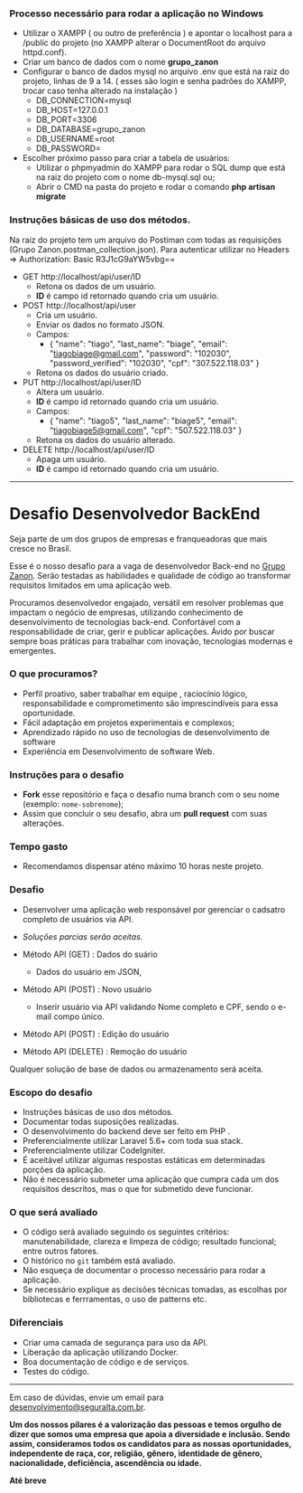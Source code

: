 ### Processo necessário para rodar a aplicação no Windows
- Utilizar o XAMPP ( ou outro de preferência ) e apontar o localhost para a /public do projeto (no XAMPP alterar o DocumentRoot do arquivo httpd.conf).
- Criar um banco de dados com o nome **grupo_zanon**
- Configurar o banco de dados mysql no arquivo .env que está na raiz do projeto, linhas de 9 a 14. ( esses são login e senha padrões do XAMPP, trocar caso tenha alterado na instalação )
	- DB_CONNECTION=mysql
	- DB_HOST=127.0.0.1 
	- DB_PORT=3306
	- DB_DATABASE=grupo_zanon
	- DB_USERNAME=root
	- DB_PASSWORD=
- Escolher próximo passo para criar a tabela de usuários:
	- Utilizar o phpmyadmin do XAMPP para rodar o SQL dump que está na raiz do projeto com o nome db-mysql.sql ou;
	- Abrir o CMD na pasta do projeto e rodar o comando **php artisan migrate**

### Instruções básicas de uso dos métodos.
Na raiz do projeto tem um arquivo do Postiman com todas as requisições (Grupo Zanon.postman_collection.json).
Para autenticar utilizar no Headers => Authorization: Basic R3J1cG9aYW5vbg==

- GET http://localhost/api/user/ID
	- Retona os dados de um usuário.
	- **ID** é campo id retornado quando cria um usuário.
- POST http://localhost/api/user
	- Cria um usuário.
	- Enviar os dados no formato JSON.
	- Campos:
		- {
				"name":  "tiago",
				"last_name":  "biage",
				"email": "tiagobiage@gmail.com",
				"password": "102030",
				"password_verified": "102030",
				"cpf": "307.522.118.03"
			}
	- Retona os dados do usuário criado.
- PUT http://localhost/api/user/ID	
	- Altera um usuário.
	- **ID** é campo id retornado quando cria um usuário.
	- Campos:
		- {
				"name":  "tiago5",
				"last_name":  "biage5",
				"email": "tiagobiage5@gmail.com",
				"cpf": "507.522.118.03"
			}
	- Retona os dados do usuário alterado.
- DELETE http://localhost/api/user/ID
	- Apaga um usuário.
	- **ID** é campo id retornado quando cria um usuário.

---

# Desafio Desenvolvedor BackEnd

Seja parte de um dos grupos de empresas e franqueadoras que mais cresce no Brasil.

Esse é o nosso desafio para a vaga de desenvolvedor Back-end  no [Grupo Zanon](http://www.grupozanon.com.br/). 
Serão testadas as habilidades e qualidade de código ao transformar requisitos limitados em uma aplicação web.

Procuramos desenvolvedor engajado, versátil em resolver problemas que impactam o negócio de empresas, utilizando conhecimento de desenvolvimento de tecnologias back-end.
Confortável com a responsabilidade de criar, gerir e publicar aplicações.
Ávido por buscar sempre boas práticas para trabalhar com inovação, tecnologias modernas e emergentes.


### O que procuramos?
- Perfil proativo, saber trabalhar em equipe , raciocínio lógico, responsabilidade e comprometimento são imprescindíveis para essa oportunidade.
- Fácil adaptação em projetos experimentais e complexos;
- Aprendizado rápido no uso de tecnologias de desenvolvimento de software
- Experiência em Desenvolvimento de software Web.



### Instruções para o desafio

- **Fork** esse repositório e faça o desafio numa branch com o seu nome (exemplo: `nome-sobrenome`);
- Assim que concluir o seu desafio, abra um **pull request** com suas alterações.

### Tempo gasto
- Recomendamos dispensar aténo máximo 10 horas neste projeto.

### Desafio
- Desenvolver uma aplicação web responsável por gerenciar o cadsatro completo de usuários via API.
- *Soluções parcias serão aceitas.*

- Método API (GET) : Dados do suário
	- Dados do usuário em JSON,
- Método API (POST) : Novo usuário
	- Inserir usuário via API validando Nome completo e CPF, sendo o e-mail compo único.
- Método API (POST) : Edição do usuário
- Método API (DELETE) : Remoção do usuário


Qualquer solução de base de dados ou armazenamento será aceita.

### Escopo do desafio
- Instruções básicas de uso dos métodos.
- Documentar todas suposições realizadas.
- O desenvolvimento do backend deve ser feito em PHP .
- Preferencialmente utilizar Laravel 5.6+ com toda sua stack.
- Preferencialmente utilizar CodeIgniter.
- É aceitável utilizar algumas respostas estáticas em determinadas porções da aplicação.
- Não é necessário submeter uma aplicação que cumpra cada um dos requisitos descritos, mas o que for submetido deve funcionar.


### O que será avaliado
- O código será avaliado seguindo os seguintes critérios: manutenabilidade, clareza e limpeza de código; resultado funcional; entre outros fatores. 
- O histórico no `git` também está avaliado.
- Não esqueça de documentar o processo necessário para rodar a aplicação.
- Se necessário explique as decisões técnicas tomadas, as escolhas por bibliotecas e ferrramentas, o uso de patterns etc.


### Diferenciais
- Criar uma camada de segurança para uso da API.
- Liberação da aplicação utilizando Docker.
- Boa documentação de código e de serviços.
- Testes do código.

---
Em caso de dúvidas, envie um email para [desenvolvimento@seguralta.com.br](mailto:desenvolvimento@seguralta.com.br).


**Um dos nossos pilares é a valorização das pessoas e temos orgulho de dizer que somos uma empresa que apoia a diversidade e inclusão. Sendo assim, consideramos todos os candidatos para as nossas oportunidades, independente de raça, cor, religião, gênero, identidade de gênero, nacionalidade, deficiência, ascendência ou idade.**


**Até breve**
